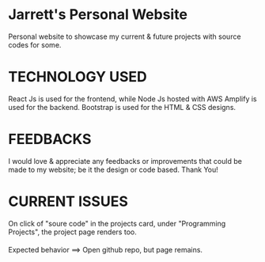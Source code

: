 # Jarrett's Personal Website 

Personal website to showcase my current & future projects with source codes for some.

# TECHNOLOGY USED

React Js is used for the frontend, while Node Js hosted with AWS Amplify is used for the backend. Bootstrap is used for the HTML & CSS designs.

# FEEDBACKS

I would love & appreciate any feedbacks or improvements that could be made to my website; be it the design or code based. Thank You!

# CURRENT ISSUES

On click of "soure code" in the projects card, under "Programming Projects", the project page renders too. 
####
Expected behavior ==> Open github repo, but page remains.


